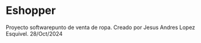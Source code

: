 # Eshopper
Proyecto softwarepunto de venta de ropa.
Creado por Jesus Andres Lopez Esquivel.
28/Oct/2024
